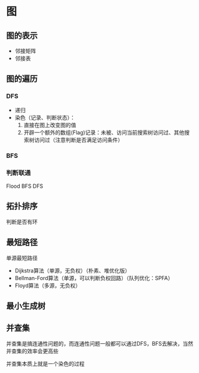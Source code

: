 # 图

## 图的表示

- 邻接矩阵
- 邻接表

## 图的遍历

### DFS

- 递归
- 染色（记录、判断状态）：
    1. 直接在图上改变图的值
    2. 开辟一个额外的数组(Flag)记录：未被、访问当前搜索树访问过、其他搜索树访问过（注意判断是否满足访问条件）

### BFS

### 判断联通 
Flood BFS DFS

## 拓扑排序

判断是否有环

## 最短路径
单源最短路径
- Dijkstra算法（单源，无负权）（朴素、堆优化版）
- Bellman-Ford算法（单源，可以判断负权回路）（队列优化：SPFA）
- Floyd算法（多源，无负权）

## 最小生成树

## 并查集
并查集是搞连通性问题的，而连通性问题一般都可以通过DFS，BFS去解决，当然并查集的效率会更高些

并查集本质上就是一个染色的过程

